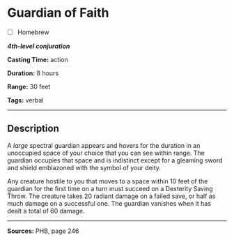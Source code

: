 # Guardian of Faith

- [ ] Homebrew

***4th-level conjuration***

**Casting Time:** action

**Duration:** 8 hours

**Range:** 30 feet

**Tags:** verbal

---

## Description
A *large* spectral guardian appears and hovers for the duration in an unoccupied space of your choice that you can see within range.
The guardian occupies that space and is indistinct except for a gleaming sword and shield emblazoned with the symbol of your deity.

Any creature hostile to you that moves to a space within 10 feet of the guardian for the first time on a turn must succeed on a Dexterity Saving Throw.
The creature takes 20 radiant damage on a failed save, or half as much damage on a successful one.
The guardian vanishes when it has dealt a total of 60 damage.

---

**Sources:** PHB, page 246
